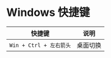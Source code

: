 # Windows 快捷键

| 快捷键                 | 说明   |
|---------------------|------|
| `Win + Ctrl + 左右箭头` | 桌面切换 |